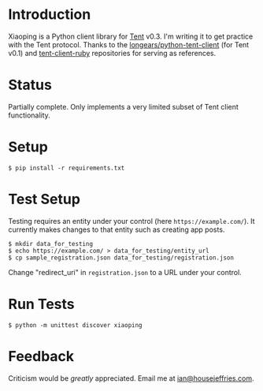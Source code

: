 # Introduction

Xiaoping is a Python client library for [Tent](https://tent.io) v0.3. I'm writing it to get practice with the Tent protocol. Thanks to the [longears/python-tent-client](https://github.com/longears/python-tent-client) (for Tent v0.1) and [tent-client-ruby](https://github.com/tent/tent-client-ruby) repositories for serving as references.

# Status

Partially complete. Only implements a very limited subset of Tent client functionality.

# Setup

    $ pip install -r requirements.txt

# Test Setup

Testing requires an entity under your control (here `https://example.com/`). It currently makes changes to that entity such as creating app posts.

    $ mkdir data_for_testing
    $ echo https://example.com/ > data_for_testing/entity_url
    $ cp sample_registration.json data_for_testing/registration.json

Change "redirect_uri" in `registration.json` to a URL under your control.

# Run Tests

    $ python -m unittest discover xiaoping

# Feedback

Criticism would be *greatly* appreciated. Email me at [ian@housejeffries.com](mailto:ian@housejeffries.com).

